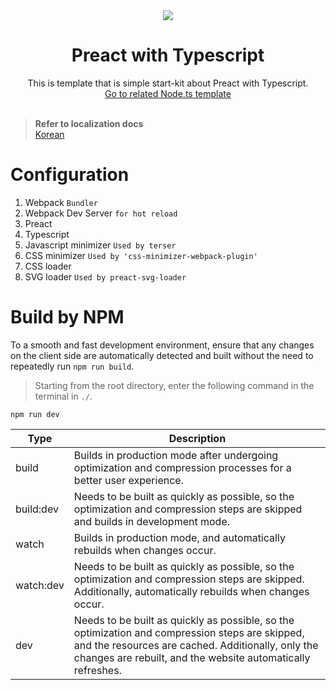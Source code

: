 <div align="center">
  <img src="https://github.com/user-attachments/assets/a2e245fd-a4e0-4339-8d4e-6a6a958902f0">
  <h1>Preact with Typescript</h1>
  <span>This is template that is simple start-kit about Preact with Typescript.</span><br>
  <a href="https://github.com/MTtankkeo/preact-typescript-node">Go to related Node.ts template</a>
</div>

<br>

> __Refer to localization docs__<br>
> [Korean](README-kr.md)

# Configuration
1. Webpack `Bundler`
2. Webpack Dev Server `for hot reload`
3. Preact
4. Typescript
5. Javascript minimizer `Used by terser`
6. CSS minimizer `Used by 'css-minimizer-webpack-plugin'`
7. CSS loader
8. SVG loader `Used by preact-svg-loader`

# Build by NPM
To a smooth and fast development environment, ensure that any changes on the client side are automatically detected and built without the need to repeatedly run `npm run build`.

> Starting from the root directory, enter the following command in the terminal in `./`.

```cli
npm run dev
```

| Type | Description |
| ---- | ----------- |
| build | Builds in production mode after undergoing optimization and compression processes for a better user experience.
| build:dev | Needs to be built as quickly as possible, so the optimization and compression steps are skipped and builds in development mode.
| watch | Builds in production mode, and automatically rebuilds when changes occur.
| watch:dev | Needs to be built as quickly as possible, so the optimization and compression steps are skipped. Additionally, automatically rebuilds when changes occur.
| dev | Needs to be built as quickly as possible, so the optimization and compression steps are skipped, and the resources are cached. Additionally, only the changes are rebuilt, and the website automatically refreshes.
